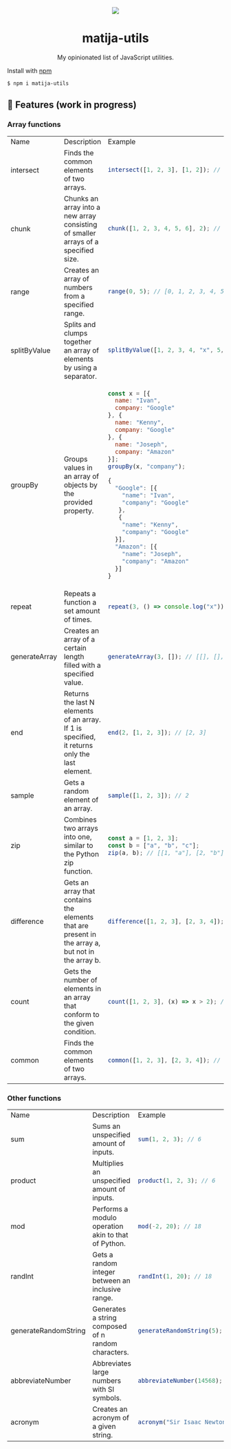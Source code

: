 <div align="center">
  <img src="https://user-images.githubusercontent.com/36193643/206005971-aa99f0c8-01cb-4495-9ab8-dbf5309628b8.png" />
</div>

<h1 align=center>matija-utils</h1>
<p align=center>My opinionated list of JavaScript utilities.</p>

Install with [npm](https://www.npmjs.com/)

```sh
$ npm i matija-utils
```

## 🚀 Features (work in progress)

### Array functions

<table>
<tr>
<td> Name </td> <td> Description </td> <td> Example </td>
</tr>
<tr>
<tr>
<td> intersect </td>
<td> Finds the common elements of two arrays. </td>
<td>

```javascript
intersect([1, 2, 3], [1, 2]); // [1, 2]
```

</td>
</tr>
<tr>
<td> chunk </td>
<td> Chunks an array into a new array consisting of smaller arrays of a specified size. </td>
<td>

```javascript
chunk([1, 2, 3, 4, 5, 6], 2); // [[1, 2], [3, 4], [5, 6]]
```

</td>
</tr>
<tr>
<td> range </td>
<td> Creates an array of numbers from a specified range. </td>
<td>

```javascript
range(0, 5); // [0, 1, 2, 3, 4, 5]
```

</td>
</tr>
<tr>
<td> splitByValue </td>
<td> Splits and clumps together an array of elements by using a separator. </td>
<td>

```javascript
splitByValue([1, 2, 3, 4, "x", 5, 6, 7, 8], "x"); // [[1, 2, 3, 4], [1, 2, 3, 4]]
```

</td>
</tr>
<tr>
<td> groupBy </td>
<td> Groups values in an array of objects by the provided property. </td>
<td>

```javascript
const x = [{
  name: "Ivan",
  company: "Google"
}, {
  name: "Kenny",
  company: "Google"
}, {
  name: "Joseph",
  company: "Amazon"
}];
groupBy(x, "company");

{
  "Google": [{
    "name": "Ivan",
    "company": "Google"
   },
   {
    "name": "Kenny",
    "company": "Google"
  }],
  "Amazon": [{
    "name": "Joseph",
    "company": "Amazon"
  }]
}

```

</td>
</tr>
<tr>
<td> repeat </td>
<td> Repeats a function a set amount of times. </td>
<td>

```javascript
repeat(3, () => console.log("x")); // xxx
```

</td>
</tr>
<tr>
<td> generateArray </td>
<td> Creates an array of a certain length filled with a specified value. </td>
<td>

```javascript
generateArray(3, []); // [[], [], []]
```

</td>
</tr>
<tr>
<td> end </td>
<td> Returns the last N elements of an array. If 1 is specified, it returns only the last element. </td>
<td>

```javascript
end(2, [1, 2, 3]); // [2, 3]
```

</td>
</tr>
<tr>
<td> sample </td>
<td> Gets a random element of an array. </td>
<td>

```javascript
sample([1, 2, 3]); // 2
```

</td>
</tr>
<tr>
<td> zip </td>
<td> Combines two arrays into one, similar to the Python zip function. </td>
<td>

```javascript
const a = [1, 2, 3];
const b = ["a", "b", "c"];
zip(a, b); // [[1, "a"], [2, "b"], [3, "c"]]
```

</td>
</tr>
<tr>
<td> difference </td>
<td> Gets an array that contains the elements that are present in the array a, but not in the array b. </td>
<td>

```javascript
difference([1, 2, 3], [2, 3, 4]); // [1]
```

</td>
</tr>
<tr>
<td> count </td>
<td> Gets the number of elements in an array that conform to the given condition. </td>
<td>

```javascript
count([1, 2, 3], (x) => x > 2); // 1
```

</td>
</tr>
<tr>
<td> common </td>
<td> Finds the common elements of two arrays. </td>
<td>

```javascript
common([1, 2, 3], [2, 3, 4]); // [2, 3]
```

</td>
</tr>
</table>

### Other functions

<table>
<tr>
<td> Name </td> <td> Description </td> <td> Example </td>
</tr>
<tr>
<tr>
<td> sum </td>
<td> Sums an unspecified amount of inputs. </td>
<td>

```javascript
sum(1, 2, 3); // 6
```

</td>
</tr>
<tr>
<td> product </td>
<td> Multiplies an unspecified amount of inputs. </td>
<td>

```javascript
product(1, 2, 3); // 6
```

</td>
</tr>
<tr>
<td> mod </td>
<td> Performs a modulo operation akin to that of Python. </td>
<td>

```javascript
mod(-2, 20); // 18
```

</td>
</tr>
<tr>
<td> randInt </td>
<td> Gets a random integer between an inclusive range. </td>
<td>

```javascript
randInt(1, 20); // 18
```

</td>
</tr>
<tr>
<td> generateRandomString </td>
<td> Generates a string composed of n random characters. </td>
<td>

```javascript
generateRandomString(5); // "AXRF0"
```

</td>
</tr>
<tr>
<td> abbreviateNumber </td>
<td> Abbreviates large numbers with SI symbols. </td>
<td>

```javascript
abbreviateNumber(14568); // "14.6k"
```

</td>
</tr>
<tr>
<td> acronym </td>
<td> Creates an acronym of a given string. </td>
<td>

```javascript
acronym("Sir Isaac Newton"); // "SIN"
```

</td>
</tr>
</table>
